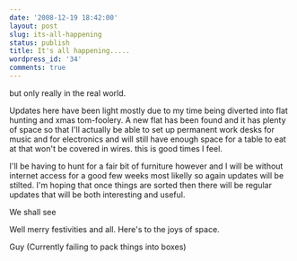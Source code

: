 ```yaml
---
date: '2008-12-19 18:42:00'
layout: post
slug: its-all-happening
status: publish
title: It's all happening.....
wordpress_id: '34'
comments: true
---
```


but only really in the real world.

Updates here have been light mostly due to my time being diverted into flat hunting and xmas tom-foolery. A new flat has been found and it has plenty of space so that I'll actually be able to set up permanent work desks for music and for electronics and will still have enough space for a table to eat at that won't be covered in wires. this is good times I feel.

I'll be having to hunt for a fair bit of furniture however and I will be without internet access for a good few weeks most likelly so again updates will be stilted. I'm hoping that once things are sorted then there will be regular updates that will be both interesting and useful.

We shall see

Well merry festivities and all. Here's to the joys of space.

Guy (Currently failing to pack things into boxes)
